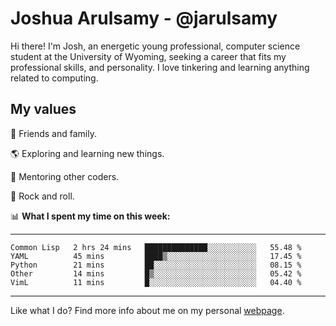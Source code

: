 # Joshua Arulsamy - @jarulsamy

Hi there! I'm Josh, an energetic young professional, computer science student at the University of Wyoming, seeking a career that fits my professional skills, and personality. I love tinkering and learning anything related to computing.

## My values

:yellow_heart: Friends and family.

:earth_americas: Exploring and learning new things.

:book: Mentoring other coders.

:guitar: Rock and roll.

:bar_chart: **What I spent my time on this week:**

------
<!--START_SECTION:waka-->
```text
Common Lisp   2 hrs 24 mins   ██████████████░░░░░░░░░░░   55.48 % 
YAML          45 mins         ████▒░░░░░░░░░░░░░░░░░░░░   17.45 % 
Python        21 mins         ██░░░░░░░░░░░░░░░░░░░░░░░   08.15 % 
Other         14 mins         █▒░░░░░░░░░░░░░░░░░░░░░░░   05.42 % 
VimL          11 mins         █░░░░░░░░░░░░░░░░░░░░░░░░   04.40 % 
```
<!--END_SECTION:waka-->
------

Like what I do? Find more info about me on my personal [webpage](https://arulsamy.me).
